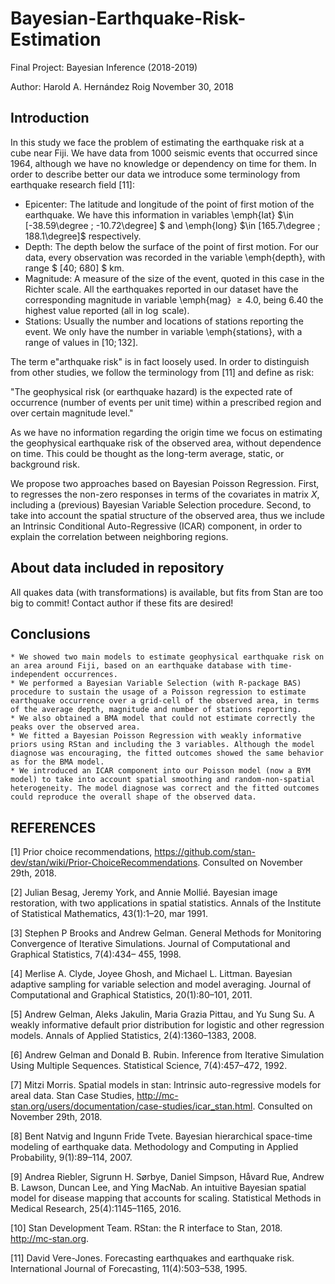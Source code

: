 # Bayesian-Earthquake-Risk-Estimation
Final Project: Bayesian Inference (2018-2019)

Author: Harold A. Hernández Roig
November 30, 2018

## Introduction

In this study we face the problem of estimating the earthquake risk at a cube near Fiji. We have data from 1000 seismic events that occurred since 1964, although we have no knowledge or dependency on time for them. In order to describe better our data we introduce some terminology from earthquake research field [11]:

* Epicenter: The latitude and longitude of the point of first motion of the earthquake. We have this information in variables \emph{lat} $\in [-38.59\degree ; -10.72\degree] $ and \emph{long} $\in [165.7\degree
	 ; 188.1\degree]$ respectively. 
* Depth: The depth below the surface of the point of first motion. For our data, every observation was recorded in the variable \emph{depth}, with range $ [40; 680]  $ km. 
* Magnitude: A measure of the size of the event, quoted in this case in the Richter scale. All the earthquakes reported in our dataset have the corresponding magnitude in variable \emph{mag} $\geq 4.0$, being $6.40$ the highest value reported (all in $\log$ scale).
* Stations: Usually the number and locations of stations reporting the event. We only have the number in variable \emph{stations}, with a range of values in $[10; 132]$.

The term e"arthquake risk" is in fact loosely used. In order to distinguish from other studies, we follow the terminology from [11] and define as risk: 

"The geophysical risk (or earthquake hazard) is the expected rate of occurrence (number of events per unit time) within a prescribed region and over certain magnitude level."

As we have no information regarding the origin time we focus on estimating the geophysical earthquake risk of the observed area, without dependence on time. This could be thought as the long-term average, static, or background risk. 

We propose two approaches based on Bayesian Poisson Regression. First, to regresses the non-zero responses in terms of the covariates in matrix $X$, including a (previous) Bayesian Variable Selection procedure. Second, to take into account the spatial structure of the observed area, thus we include an Intrinsic Conditional Auto-Regressive (ICAR) component, in order to explain the correlation between neighboring regions.

## About data included in repository

All quakes data (with transformations) is available, but fits from Stan are too big to commit! Contact author if these fits are desired!

## Conclusions

	* We showed two main models to estimate geophysical earthquake risk on an area around Fiji, based on an earthquake database with time-independent occurrences.
	* We performed a Bayesian Variable Selection (with R-package BAS) procedure to sustain the usage of a Poisson regression to estimate earthquake occurrence over a grid-cell of the observed area, in terms of the average depth, magnitude and number of stations reporting.
	* We also obtained a BMA model that could not estimate correctly the peaks over the observed area.
	* We fitted a Bayesian Poisson Regression with weakly informative priors using RStan and including the 3 variables. Although the model diagnose was encouraging, the fitted outcomes showed the same behavior as for the BMA model.
	* We introduced an ICAR component into our Poisson model (now a BYM model) to take into account spatial smoothing and random-non-spatial heterogeneity. The model diagnose was correct and the fitted outcomes could reproduce the overall shape of the observed data.

## REFERENCES
[1] Prior choice recommendations, https://github.com/stan-dev/stan/wiki/Prior-ChoiceRecommendations. Consulted on November 29th, 2018.

[2] Julian Besag, Jeremy York, and Annie Mollié. Bayesian image restoration, with two applications in spatial statistics. Annals of the Institute of Statistical Mathematics, 43(1):1–20,
mar 1991.

[3] Stephen P Brooks and Andrew Gelman. General Methods for Monitoring Convergence
of Iterative Simulations. Journal of Computational and Graphical Statistics, 7(4):434–
455, 1998.

[4] Merlise A. Clyde, Joyee Ghosh, and Michael L. Littman. Bayesian adaptive sampling
for variable selection and model averaging. Journal of Computational and Graphical
Statistics, 20(1):80–101, 2011.

[5] Andrew Gelman, Aleks Jakulin, Maria Grazia Pittau, and Yu Sung Su. A weakly informative default prior distribution for logistic and other regression models. Annals of Applied
Statistics, 2(4):1360–1383, 2008.

[6] Andrew Gelman and Donald B. Rubin. Inference from Iterative Simulation Using Multiple Sequences. Statistical Science, 7(4):457–472, 1992.

[7] Mitzi Morris. Spatial models in stan: Intrinsic auto-regressive models for areal data. Stan
Case Studies, http://mc-stan.org/users/documentation/case-studies/icar_stan.html.
Consulted on November 29th, 2018.

[8] Bent Natvig and Ingunn Fride Tvete. Bayesian hierarchical space-time modeling of
earthquake data. Methodology and Computing in Applied Probability, 9(1):89–114, 2007.

[9] Andrea Riebler, Sigrunn H. Sørbye, Daniel Simpson, Håvard Rue, Andrew B. Lawson,
Duncan Lee, and Ying MacNab. An intuitive Bayesian spatial model for disease mapping that accounts for scaling. Statistical Methods in Medical Research, 25(4):1145–1165,
2016.

[10] Stan Development Team. RStan: the R interface to Stan, 2018. http://mc-stan.org.

[11] David Vere-Jones. Forecasting earthquakes and earthquake risk. International Journal
of Forecasting, 11(4):503–538, 1995.

